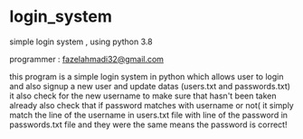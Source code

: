 # login_system
simple login system , using python 3.8

programmer : fazelahmadi32@gmail.com

this program is a simple login system in python which allows user to login and also signup a new user and update datas (users.txt and passwords.txt)
it also check for the new username to make sure that hasn't been taken already
also check that if password matches with username or not( it simply match the line of the username in users.txt file with line of the password in 
passwords.txt file and they were the same means the password is correct!
